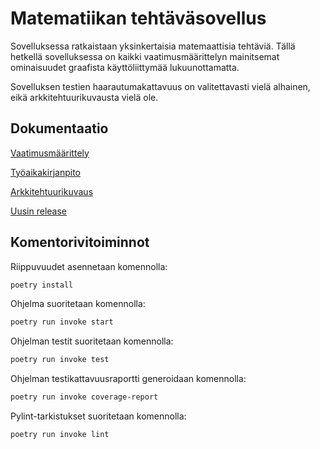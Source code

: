 # Matematiikan tehtäväsovellus

Sovelluksessa ratkaistaan yksinkertaisia matemaattisia tehtäviä. Tällä hetkellä sovelluksessa on kaikki vaatimusmäärittelyn mainitsemat ominaisuudet graafista käyttöliittymää lukuunottamatta.  

Sovelluksen testien haarautumakattavuus on valitettavasti vielä alhainen, eikä arkkitehtuurikuvausta vielä ole.

##  Dokumentaatio

[Vaatimusmäärittely](https://github.com/ilrm123/ot-harjoitustyo/blob/master/dokumentaatio/vaatimusmaarittely.md)

[Työaikakirjanpito](https://github.com/ilrm123/ot-harjoitustyo/blob/master/dokumentaatio/tuntikirjanpito.md)

[Arkkitehtuurikuvaus](https://github.com/ilrm123/ot-harjoitustyo/blob/master/dokumentaatio/arkkitehtuuri.md)

[Uusin release]()

## Komentorivitoiminnot

Riippuvuudet asennetaan komennolla:

```bash
poetry install
```

Ohjelma suoritetaan komennolla:

```bash
poetry run invoke start
```

Ohjelman testit suoritetaan komennolla:
```bash
poetry run invoke test
```

Ohjelman testikattavuusraportti generoidaan komennolla:
```bash
poetry run invoke coverage-report
```

Pylint-tarkistukset suoritetaan komennolla:
```bash
poetry run invoke lint
```
